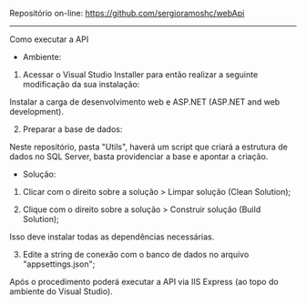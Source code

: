 Repositório on-line: https://github.com/sergioramoshc/webApi

---

Como executar a API

* Ambiente:

1. Acessar o Visual Studio Installer para então realizar a seguinte modificação da sua instalação:

Instalar a carga de desenvolvimento web e ASP.NET (ASP.NET and web development).

2. Preparar a base de dados:

Neste repositório, pasta "Utils", haverá um script que criará a estrutura de dados no SQL Server, basta providenciar a base e apontar a criação.

* Solução:

1. Clicar com o direito sobre a solução > Limpar solução (Clean Solution);

2. Clique com o direito sobre a solução > Construir solução (Build Solution);

Isso deve instalar todas as dependências necessárias.

3. Edite a string de conexão com o banco de dados no arquivo "appsettings.json";

Após o procedimento poderá executar a API via IIS Express (ao topo do ambiente do Visual Studio).
